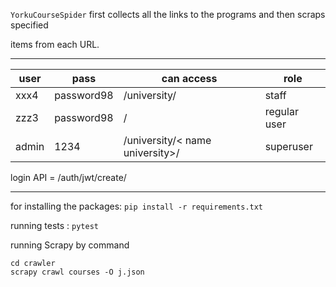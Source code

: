 

`YorkuCourseSpider`  first collects all the links to the programs and then scraps specified 

items from each URL.

---

| user  | pass       | can access                      | role         |
| ----- | ---------- | ------------------------------- | ------------ |
| xxx4  | password98 | /university/                    | staff        |
| zzz3  | password98 | /                               | regular user |
| admin | 1234       | /university/< name university>/ | superuser    |
login API = /auth/jwt/create/

---

for installing the packages:
`pip install -r requirements.txt`

running tests :
`pytest`

running Scrapy by command 
```
cd crawler
scrapy crawl courses -O j.json
```

